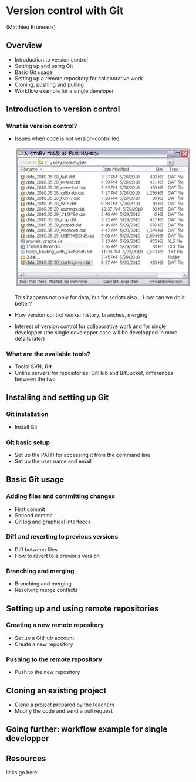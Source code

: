 # Version control with Git

(Matthieu Bruneaux)

## Overview

- Introduction to version control
- Setting up and using Git
- Basic Git usage
- Setting up a remote repository for collaborative work
- Cloning, pushing and pulling
- Workflow example for a single developer

## Introduction to version control

### What is version control?

- Issues when code is not version-controlled:

  ![A story told in file names](img/phd052810s.png)

  This happens not only for data, but for scripts also... How can we do it better?

- How version control works: history, branches, merging
- Interest of version control for collaborative work and for single developper
  (the single developper case will be developped in more details later)

### What are the available tools?

- Tools: SVN, **Git**
- Online servers for repositories: GitHub and BitBucket, differences between
  the two

## Installing and setting up Git

### Git installation

- Install Git

### Git basic setup

- Set up the PATH for accessing it from the command line
- Set up the user name and email

## Basic Git usage

### Adding files and committing changes

- First commit
- Second commit
- Git log and graphical interfaces

### Diff and reverting to previous versions

- Diff between files
- How to revert to a previous version

### Branching and merging

- Branching and merging
- Resolving merge conflicts

## Setting up and using remote repositories

### Creating a new remote repository

- Set up a GitHub account
- Create a new repository

### Pushing to the remote repository

- Push to the new repository

## Cloning an existing project

- Clone a project prepared by the teachers
- Modify the code and send a pull request

## Going further: workflow example for single developper

## Resources

links go here
